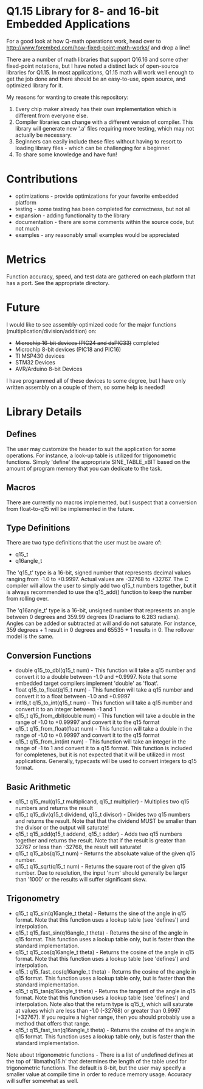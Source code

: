# Q1.15 Library for 8- and 16-bit Embedded Applications #

For a good look at how Q-math operations work, head over to  http://www.forembed.com/how-fixed-point-math-works/ and drop a line!

There are a number of math libraries that support Q16.16 and some other fixed-point notations, but I have noted a distinct lack of open-source libraries for Q1.15.  In most applications, Q1.15 math will work well enough to get the job done and there should be an easy-to-use, open source, and optimized library for it.

My reasons for wanting to create this repository:
 1. Every chip maker already has their own implementation which is different from everyone else.
 2. Compiler libraries can change with a different version of compiler.  This library will generate new '.a' files requiring more testing, which may not actually be necessary.
 3. Beginners can easily include these files without having to resort to loading library files - which can be challenging for a beginner.
 4. To share some knowledge and have fun!

# Contributions #

 * optimizations - provide optimizations for your favorite embedded platform
 * testing - some testing has been completed for correctness, but not all
 * expansion - adding functionality to the library
 * documentation - there are some comments within the source code, but not much
 * examples - any reasonably small examples would be appreciated
 
# Metrics #

Function accuracy, speed, and test data are gathered on each platform that has a port.  See the appropriate directory.
 
# Future #
 
I would like to see assembly-optimized code for the major functions (multiplication/division/addition) on:

 * ~~Microchip 16-bit devices (PIC24 and dsPIC33)~~ completed
 * Microchip 8-bit devices (PIC18 and PIC16)
 * TI MSP430 devices
 * STM32 Devices
 * AVR/Arduino 8-bit Devices
 
I have programmed all of these devices to some degree, but I have only written assembly on a couple of them, so some help is needed!

# Library Details #

## Defines ##

The user may customize the header to suit the application for some operations.  For instance, a look-up table is utilized for trigonometric functions.  Simply 'define' the appropriate SINE_TABLE_xBIT based on the amount of program memory that you can dedicate to the task.

## Macros ##

There are currently no macros implemented, but I suspect that a conversion from float-to-q15 will be implemented in the future.

## Type Definitions ##

There are two type definitions that the user must be aware of:

 * q15_t
 * q16angle_t

The 'q15_t' type is a 16-bit, signed number that represents decimal values ranging from -1.0 to +0.9997.  Actual values are -32768 to +32767.  The C compiler will allow the user to simply add two q15_t numbers together, but it is always recommended to use the q15_add() function to keep the number from rolling over.

The 'q16angle_t' type is a 16-bit, unsigned number that represents an angle between 0 degrees and 359.99 degrees (0 radians to 6.283 radians).  Angles can be added or subtracted at will and do not saturate.  For instance, 359 degrees + 1 result in 0 degrees and 65535 + 1 results in 0.  The rollover model is the same.

## Conversion Functions ##

 * double q15_to_dbl(q15_t num) - This function will take a q15 number and convert it to a double between -1.0 and +0.9997.  Note that some embedded target compilers implement 'double' as 'float'.
 * float q15_to_float(q15_t num) - This function will take a q15 number and convert it to a float between -1.0 and +0.9997
 * int16_t q15_to_int(q15_t num) - This function will take a q15 number and convert it to an integer between -1 and 1
 * q15_t q15_from_dbl(double num) - This function will take a double in the range of -1.0 to +0.99997 and convert it to the q15 format
 * q15_t q15_from_float(float num) - This function will take a double in the range of -1.0 to +0.99997 and convert it to the q15 format
 * q15_t q15_from_int(int num) - This function will take an integer in the range of -1 to 1 and convert it to a q15 format.  This function is included for completenes, but it is not expected that it will be utilized in most applications.  Generally, typecasts will be used to convert integers to q15 format.

## Basic Arithmetic ##

 * q15_t q15_mul(q15_t multiplicand, q15_t multiplier) - Multiplies two q15 numbers and returns the result
 * q15_t q15_div(q15_t dividend, q15_t divisor) - Divides two q15 numbers and returns the result.  Note that that the dividend MUST be smaller than the divisor or the output will saturate!
 * q15_t q15_add(q15_t addend, q15_t adder) - Adds two q15 numbers together and returns the result.  Note that if the result is greater than 32767 or less than -32768, the result will saturate!
 * q15_t q15_abs(q15_t num) - Returns the absoluate value of the given q15 number.
 * q15_t q15_sqrt(q15_t num) - Returns the square root of the given q15 number.  Due to resolution, the input 'num' should generally be larger than '1000' or the results will suffer significant skew.
 
## Trigonometry ##
 * q15_t q15_sin(q16angle_t theta) - Returns the sine of the angle in q15 format.  Note that this function uses a lookup table (see 'defines') and interpolation.
 * q15_t q15_fast_sin(q16angle_t theta) - Returns the sine of the angle in q15 format.  This function uses a lookup table only, but is faster than the standard implementation.
 * q15_t q15_cos(q16angle_t theta) - Returns the cosine of the angle in q15 format.  Note that this function uses a lookup table (see 'defines') and interpolation.
 * q15_t q15_fast_cos(q16angle_t theta) - Returns the cosine of the angle in q15 format.  This function uses a lookup table only, but is faster than the standard implementation.
 * q15_t q15_tan(q16angle_t theta) - Returns the tangent of the angle in q15 format.   Note that this function uses a lookup table (see 'defines') and interpolation.  Note also that the return type is q15_t, which will saturate at values which are less than -1.0 (-32768) or greater than 0.9997 (+32767).  If you require a higher range, then you should probably use a method that offers that range.
 * q15_t q15_fast_tan(q16angle_t theta) - Returns the cosine of the angle in q15 format.  This function uses a lookup table only, but is faster than the standard implementation.
 
Note about trigonometric functions - There is a list of undefined defines at the top of 'libmathq15.h' that determines the length of the table used for trigonometric functions.  The default is 8-bit, but the user may specify a smaller value at compile time in order to reduce memory usage.  Accuracy will suffer somewhat as well.
 

